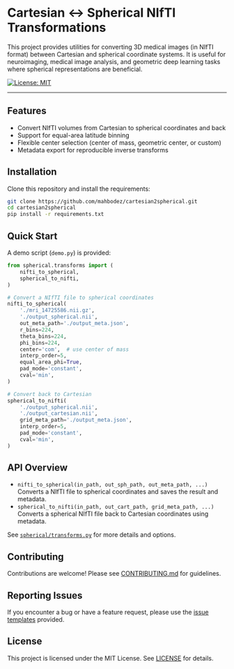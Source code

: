 # Cartesian ↔ Spherical NIfTI Transformations

This project provides utilities for converting 3D medical images (in NIfTI format) between Cartesian and spherical coordinate systems. It is useful for neuroimaging, medical image analysis, and geometric deep learning tasks where spherical representations are beneficial.

[![License: MIT](https://img.shields.io/badge/License-MIT-yellow.svg)](LICENSE)

---

## Features
- Convert NIfTI volumes from Cartesian to spherical coordinates and back
- Support for equal-area latitude binning
- Flexible center selection (center of mass, geometric center, or custom)
- Metadata export for reproducible inverse transforms

## Installation

Clone this repository and install the requirements:

```bash
git clone https://github.com/mahbodez/cartesian2spherical.git
cd cartesian2spherical
pip install -r requirements.txt
```

## Quick Start

A demo script (`demo.py`) is provided:

```python
from spherical.transforms import (
    nifti_to_spherical,
    spherical_to_nifti,
)

# Convert a NIfTI file to spherical coordinates
nifti_to_spherical(
    './mri_14725586.nii.gz',
    './output_spherical.nii',
    out_meta_path='./output_meta.json',
    r_bins=224,
    theta_bins=224,
    phi_bins=224,
    center='com',  # use center of mass
    interp_order=5,
    equal_area_phi=True,
    pad_mode='constant',
    cval='min',
)

# Convert back to Cartesian
spherical_to_nifti(
    './output_spherical.nii',
    './output_cartesian.nii',
    grid_meta_path='./output_meta.json',
    interp_order=5,
    pad_mode='constant',
    cval='min',
)
```

## API Overview
- `nifti_to_spherical(in_path, out_sph_path, out_meta_path, ...)`  
  Converts a NIfTI file to spherical coordinates and saves the result and metadata.
- `spherical_to_nifti(in_path, out_cart_path, grid_meta_path, ...)`  
  Converts a spherical NIfTI file back to Cartesian coordinates using metadata.

See [`spherical/transforms.py`](spherical/transforms.py) for more details and options.

## Contributing
Contributions are welcome! Please see [CONTRIBUTING.md](CONTRIBUTING.md) for guidelines.

## Reporting Issues
If you encounter a bug or have a feature request, please use the [issue templates](.github/ISSUE_TEMPLATE/) provided.

## License
This project is licensed under the MIT License. See [LICENSE](LICENSE) for details.
